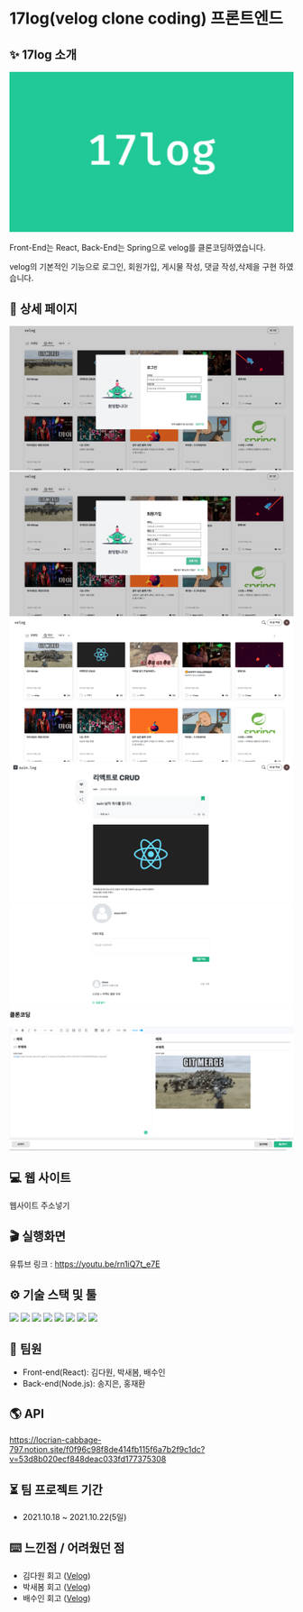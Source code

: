 # 17log(velog clone coding) 프론트엔드

## ✨ 17log 소개

![image](/public/img/thumbnail.png)

Front-End는 React, Back-End는 Spring으로 velog를 클론코딩하였습니다.

velog의 기본적인 기능으로 로그인, 회원가입, 게시물 작성, 댓글 작성,삭제을 구현 하였습니다.

## 📰 상세 페이지

![image](/public/img/1.png)
![image](/public/img/2.png)
![image](/public/img/3.png)
![image](/public/img/4.png)
![image](/public/img/5.png)
![image](/public/img/6.png)

## 💻 웹 사이트

웹사이트 주소넣기

## 🎬 실행화면

유튜브 링크 : https://youtu.be/rn1iQ7t_e7E

## ⚙️ 기술 스택 및 툴

<img src="https://img.shields.io/badge/Yarn-1.22.15-2C8EBB?style=flat-square&logo=Yarn&logoColor=white"/> 
<img src="https://img.shields.io/badge/React-17.0.2-61DAFB?style=flat-square&logo=React&logoColor=white"/> 
<img src="https://img.shields.io/badge/React Router-5.3.0-CA4245?style=flat-square&logo=React Router&logoColor=white"/> 
<img src="https://img.shields.io/badge/Redux-4.1.1-764ABC?style=flat-square&logo=Redux&logoColor=white"/> 
<img src="https://img.shields.io/badge/Axios-0.23.0-764ABC?style=flat-square&logo=Axios&logoColor=white"/>
<img src="https://img.shields.io/badge/MySQL-8.0-4479A1?style=flat-square&logo=MySQL&logoColor=white"/> 
<img src="https://img.shields.io/badge/Spring Boot-2.5.5-339933?style=flat-square&logo=Spring Boot&logoColor=white"/> 
<img src="https://img.shields.io/badge/Gradle-7.0.2-000000?style=flat-square&logo=Gradle&logoColor=white"/>

## 🙋 팀원

- Front-end(React): 김다원, 박새봄, 배수인
- Back-end(Node.js): 송지은, 홍재환

## 🌎 API

https://locrian-cabbage-797.notion.site/f0f96c98f8de414fb115f6a7b2f9c1dc?v=53d8b020ecf848deac033fd177375308

## ⏳ 팀 프로젝트 기간

- 2021.10.18 ~ 2021.10.22(5일)

## ⌨️ 느낀점 / 어려웠던 점

- 김다원 회고 ([Velog](주소))
- 박새봄 회고 ([Velog](주소))
- 배수인 회고 ([Velog](주소))
